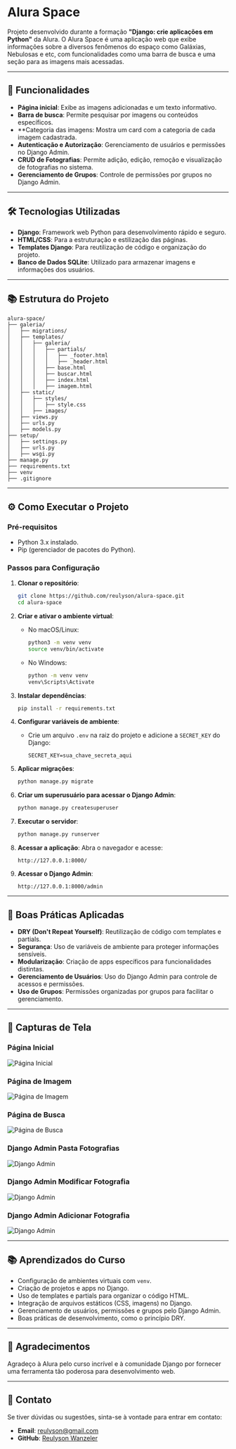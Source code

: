 # Alura Space

Projeto desenvolvido durante a formação **"Django: crie aplicações em Python"** da Alura. O Alura Space é uma aplicação web que exibe informações sobre a diversos fenômenos do espaço como Galáxias, Nebulosas e etc, com funcionalidades como uma barra de busca e uma seção para as imagens mais acessadas.

---

## 🚀 **Funcionalidades**

- **Página inicial**: Exibe as imagens adicionadas e um texto informativo.
- **Barra de busca**: Permite pesquisar por imagens ou conteúdos específicos.
- **Categoria das imagens: Mostra um card com a categoria de cada imagem cadastrada.
- **Autenticação e Autorização**: Gerenciamento de usuários e permissões no Django Admin.
- **CRUD de Fotografias**: Permite adição, edição, remoção e visualização de fotografias no sistema.
- **Gerenciamento de Grupos**: Controle de permissões por grupos no Django Admin.

---

## 🛠️ **Tecnologias Utilizadas**

- **Django**: Framework web Python para desenvolvimento rápido e seguro.
- **HTML/CSS**: Para a estruturação e estilização das páginas.
- **Templates Django**: Para reutilização de código e organização do projeto.
- **Banco de Dados SQLite**: Utilizado para armazenar imagens e informações dos usuários.

---

## 📚 **Estrutura do Projeto**

```
alura-space/
├── galeria/
│   ├── migrations/
│   ├── templates/
│   │   ├── galeria/
│   │   │   ├── partials/
│   │   │   │   ├── _footer.html
│   │   │   │   ├── _header.html
│   │   │   ├── base.html
│   │   │   ├── buscar.html
│   │   │   ├── index.html
│   │   │   ├── imagem.html
│   ├── static/
│   │   ├── styles/
│   │   │   ├── style.css
│   │   ├── images/
│   ├── views.py
│   ├── urls.py
│   ├── models.py
├── setup/
│   ├── settings.py
│   ├── urls.py
│   ├── wsgi.py
├── manage.py
├── requirements.txt
├── venv
├── .gitignore
```

---

## ⚙️ **Como Executar o Projeto**

### **Pré-requisitos**
- Python 3.x instalado.
- Pip (gerenciador de pacotes do Python).

### **Passos para Configuração**

1. **Clonar o repositório**:
   ```bash
   git clone https://github.com/reulyson/alura-space.git
   cd alura-space
   ```

2. **Criar e ativar o ambiente virtual**:
   - No macOS/Linux:
     ```bash
     python3 -m venv venv
     source venv/bin/activate
     ```
   - No Windows:
     ```bash
     python -m venv venv
     venv\Scripts\Activate
     ```

3. **Instalar dependências**:
   ```bash
   pip install -r requirements.txt
   ```

4. **Configurar variáveis de ambiente**:
   - Crie um arquivo `.env` na raiz do projeto e adicione a `SECRET_KEY` do Django:
     ```
     SECRET_KEY=sua_chave_secreta_aqui
     ```

5. **Aplicar migrações**:
   ```bash
   python manage.py migrate
   ```

6. **Criar um superusuário para acessar o Django Admin**:
   ```bash
   python manage.py createsuperuser
   ```

7. **Executar o servidor**:
   ```bash
   python manage.py runserver
   ```

8. **Acessar a aplicação**:
   Abra o navegador e acesse:
   ```
   http://127.0.0.1:8000/
   ```

9. **Acessar o Django Admin**:
   ```
   http://127.0.0.1:8000/admin
   ```

---

## 📝 **Boas Práticas Aplicadas**

- **DRY (Don't Repeat Yourself)**: Reutilização de código com templates e partials.
- **Segurança**: Uso de variáveis de ambiente para proteger informações sensíveis.
- **Modularização**: Criação de apps específicos para funcionalidades distintas.
- **Gerenciamento de Usuários**: Uso do Django Admin para controle de acessos e permissões.
- **Uso de Grupos**: Permissões organizadas por grupos para facilitar o gerenciamento.

---

## 📸 **Capturas de Tela**

### Página Inicial
![Página Inicial](https://github.com/user-attachments/assets/395f08ac-f5b9-4419-85cb-0fdc4fca05cb)

### Página de Imagem
![Página de Imagem](https://github.com/user-attachments/assets/fb3a0f53-c982-459f-bbbb-c6f9824c1a6a)

### Página de Busca
![Página de Busca](https://github.com/user-attachments/assets/d44ac599-4b98-4a1d-b6df-30bb6e64fcf1)

### Django Admin Pasta Fotografias
![Django Admin](https://github.com/user-attachments/assets/543f169d-d6b6-4923-82ab-69a2a9d9b430)

### Django Admin Modificar Fotografia
![Django Admin](https://github.com/user-attachments/assets/b9706600-cec8-4169-b646-84425f53d07c)

### Django Admin Adicionar Fotografia
![Django Admin](https://github.com/user-attachments/assets/1f9a8155-7e89-456b-a9df-bcb7f0238824)


---

## 📚 **Aprendizados do Curso**

- Configuração de ambientes virtuais com `venv`.
- Criação de projetos e apps no Django.
- Uso de templates e partials para organizar o código HTML.
- Integração de arquivos estáticos (CSS, imagens) no Django.
- Gerenciamento de usuários, permissões e grupos pelo Django Admin.
- Boas práticas de desenvolvimento, como o princípio DRY.

---

## 🙌 **Agradecimentos**

Agradeço à Alura pelo curso incrível e à comunidade Django por fornecer uma ferramenta tão poderosa para desenvolvimento web.

---

## 💌 **Contato**

Se tiver dúvidas ou sugestões, sinta-se à vontade para entrar em contato:

- **Email**: reulyson@gmail.com
- **GitHub**: [Reulyson Wanzeler](https://github.com/reulyson)

